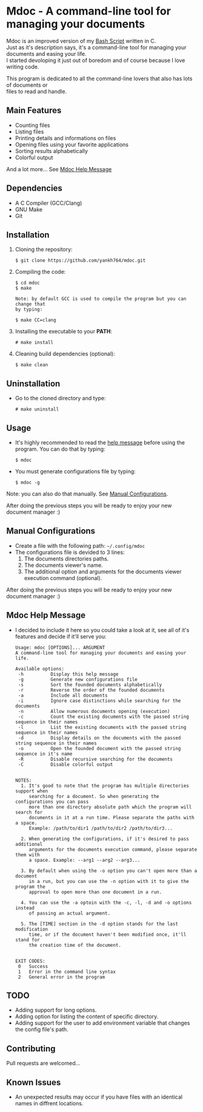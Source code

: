# Mdoc - A command-line tool for managing your documents
Mdoc is an improved version of my [Bash Script](https://github.com/yankh764/rdoc) written in C.  
Just as it's description says, it's a command-line tool for managing your documents and easing your life.  
I started devoloping it just out of boredom and of course because I love writing code.
  
This program is dedicated to all the command-line lovers that also has lots of documents or  
files to read and handle.


## Main Features
* Counting files
* Listing files
* Printing details and informations on files
* Opening files using your favorite applications
* Sorting results alphabetically
* Colorful output
  
And a lot more... See [Mdoc Help Message](#mdoc-help-message)


## Dependencies
* A C Compiler (GCC/Clang)
* GNU Make
* Git


## Installation
1. Cloning the repository:
    ```
    $ git clone https://github.com/yankh764/mdoc.git
    ```
2. Compiling the code:
    ```
    $ cd mdoc
    $ make
    
    Note: by default GCC is used to compile the program but you can change that  
    by typing:

    $ make CC=clang
    ```
3. Installing the executable to your **PATH**:
    ```
    # make install
    ```
4. Cleaning build dependencies (optional):
    ```
    $ make clean
    ```

## Uninstallation
* Go to the cloned directory and type:
    ```
    # make uninstall
    ```

## Usage
* It's highly recommended to read the [help message](#mdoc-help-message) before using the program. You can do that by typing:
    ```
    $ mdoc
    ```
* You must generate configurations file by typing:
    ```
    $ mdoc -g
    ```
Note: you can also do that manually. See [Manual Configurations](#manual-configurations).
  
After doing the previous steps you will be ready to enjoy your new document manager :)


## Manual Configurations
* Create a file with the following path: `~/.config/mdoc`
* The configurations file is devided to 3 lines: 
    1. The documents directories paths.
    2. The documents viewer's name.
    3. The additional option and arguments for the documents viewer execution command (optional).
  
After doing the previous steps you will be ready to enjoy your new document manager :)


## Mdoc Help Message
* I decided to include it here so you could take a look at it, see all of it's features and decide if it'll serve you:
    ```
    Usage: mdoc [OPTIONS]... ARGUMENT
    A command-line tool for managing your documents and easing your life.

    Available options:
     -h 		 Display this help message
     -g 		 Generate new configurations file
     -s 		 Sort the founded documents alphabetically
     -r 		 Reverse the order of the founded documents
     -a 		 Include all documents
     -i 		 Ignore case distinctions while searching for the documents
     -n 		 Allow numerous documents opening (execution)
     -c 		 Count the existing documents with the passed string sequence in their names
     -l 		 List the existing documents with the passed string sequence in their names
     -d 		 Display details on the documents with the passed string sequence in their names
     -o 		 Open the founded document with the passed string sequence in it's name
     -R 		 Disable recursive searching for the documents
     -C 		 Disable colorful output


    NOTES:
      1. It's good to note that the program has multiple directories support when
         searching for a document. So when generating the configurations you can pass
         more than one directory absolute path which the program will search for
         documents in it at a run time. Please separate the paths with a space.
         Example: /path/to/dir1 /path/to/dir2 /path/to/dir3...

      2. When generating the configurations, if it's desired to pass additional
         arguments for the documents execution command, please separate them with
         a space. Example: --arg1 --arg2 --arg3...

      3. By default when using the -o option you can't open more than a document
         in a run, but you can use the -n option with it to give the program the
         approval to open more than one document in a run.

      4. You can use the -a optoin with the -c, -l, -d and -o options instead
         of passing an actual argument.

      5. The [TIME] section in the -d option stands for the last modification
         time, or if the document haven't been modified once, it'll stand for
         the creation time of the document.


    EXIT CODES:
     0   Success
     1   Error in the command line syntax
     2   General error in the program
    ```


## TODO
* Adding support for long options.
* Adding option for listing the content of specific directory.
* Adding support for the user to add environment variable that changes the config file's path.


## Contributing
Pull requests are welcomed...


## Known Issues 
* An unexpected results may occur if you have files with an identical names in diffrent locations.
